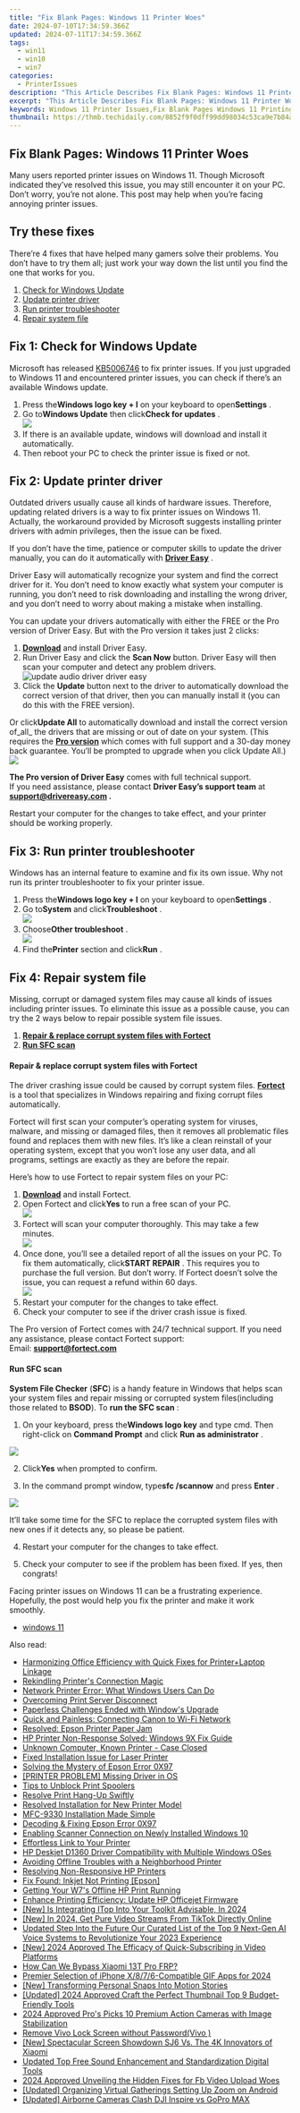 ```yaml
---
title: "Fix Blank Pages: Windows 11 Printer Woes"
date: 2024-07-10T17:34:59.366Z
updated: 2024-07-11T17:34:59.366Z
tags:
  - win11
  - win10
  - win7
categories:
  - PrinterIssues
description: "This Article Describes Fix Blank Pages: Windows 11 Printer Woes"
excerpt: "This Article Describes Fix Blank Pages: Windows 11 Printer Woes"
keywords: Windows 11 Printer Issues,Fix Blank Pages Windows 11 Printing,Windows 11 Printer Troubleshooting Guide,Printer Error Blank Pages Solution,Windows 11 Printer Maintenance Tips,Troubleshoot Windows 11 Printer Blank Printouts,Resolve Blank Pages in Windows 11 Printer Settings
thumbnail: https://thmb.techidaily.com/8852f9f0dff99dd98034c53ca9e7b84a75b979ac3b7699086866b0998ff7b7cb.jpg
---
```


## Fix Blank Pages: Windows 11 Printer Woes

 Many users reported printer issues on Windows 11\. Though Microsoft indicated they’ve resolved this issue, you may still encounter it on your PC. Don’t worry, you’re not alone. This post may help when you’re facing annoying printer issues.

## Try these fixes

 There’re 4 fixes that have helped many gamers solve their problems. You don’t have to try them all; just work your way down the list until you find the one that works for you.

1. [Check for Windows Update](#f1)
2. [Update printer driver](#f2)
3. [Run printer troubleshooter](#f3)
4. [Repair system file](#f4)

## Fix 1: Check for Windows Update

 Microsoft has released [KB5006746](https://support.microsoft.com/en-us/topic/october-21-2021-kb5006746-os-build-22000-282-preview-03190705-0960-4ba4-9ee8-af40bef057d3) to fix printer issues. If you just upgraded to Windows 11 and encountered printer issues, you can check if there’s an available Windows update.

1. Press the**Windows logo key + I** on your keyboard to open**Settings** .
2. Go to**Windows Update** then click**Check for updates** .  
![](https://images.drivereasy.com/wp-content/uploads/2021/12/click-on-the-Check-for-updates-tab.png)
3. If there is an available update, windows will download and install it automatically.
4. Then reboot your PC to check the printer issue is fixed or not.

## Fix 2: Update printer driver

 Outdated drivers usually cause all kinds of hardware issues. Therefore, updating related drivers is a way to fix printer issues on Windows 11\. Actually, the workaround provided by Microsoft suggests installing printer drivers with admin privileges, then the issue can be fixed.

 If you don’t have the time, patience or computer skills to update the driver manually, you can do it automatically with **[Driver Easy](https://tools.techidaily.com/drivereasy/download/)**  .

 Driver Easy will automatically recognize your system and find the correct driver for it. You don’t need to know exactly what system your computer is running, you don’t need to risk downloading and installing the wrong driver, and you don’t need to worry about making a mistake when installing.

 You can update your drivers automatically with either the FREE or the Pro version of Driver Easy. But with the Pro version it takes just 2 clicks:

1. **[Download](https://tools.techidaily.com/drivereasy/download/)**  and install Driver Easy.
2. Run Driver Easy and click the **Scan Now** button. Driver Easy will then scan your computer and detect any problem drivers.  
![update audio driver driver easy](https://images.drivereasy.com/wp-content/uploads/2021/02/de-borderless.jpg)
3. Click the **Update**  button next to the driver to automatically download the correct version of that driver, then you can manually install it (you can do this with the FREE version).  

 Or click**Update All** to automatically download and install the correct version of_all_ the drivers that are missing or out of date on your system. (This requires the **[Pro version](https://tools.techidaily.com/drivereasy/download/)**  which comes with full support and a 30-day money back guarantee. You’ll be prompted to upgrade when you click Update All.)  
![](https://images.drivereasy.com/wp-content/uploads/2021/10/update-hp-printer-driver.jpg)

**The Pro version of Driver Easy** comes with full technical support.  
 If you need assistance, please contact **Driver Easy’s support team** at **[support@drivereasy.com](mailto:support@drivereasy.com) .**

 Restart your computer for the changes to take effect, and your printer should be working properly.

## Fix 3: Run printer troubleshooter

 Windows has an internal feature to examine and fix its own issue. Why not run its printer troubleshooter to fix your printer issue.

1. Press the**Windows logo key + I** on your keyboard to open**Settings** .
2. Go to**System** and click**Troubleshoot** .  
![](https://images.drivereasy.com/wp-content/uploads/2022/01/win11-settings-troubleshooter.jpg)
3. Choose**Other troubleshoot** .  
![](https://images.drivereasy.com/wp-content/uploads/2022/01/win11-other-troubleshooter.jpg)
4. Find the**Printer** section and click**Run** .

## Fix 4: Repair system file

 Missing, corrupt or damaged system files may cause all kinds of issues including printer issues. To eliminate this issue as a possible cause, you can try the 2 ways below to repair possible system file issues.

1. [**Repair & replace corrupt system files with Fortect**](#REIMAGE)
2. [**Run SFC scan**](#SFC)

#### Repair & replace corrupt system files with Fortect

 The driver crashing issue could be caused by corrupt system files. **[Fortect](https://tools.techidaily.com/drivereasy/download/)**  is a tool that specializes in Windows repairing and fixing corrupt files automatically.

 Fortect will first scan your computer’s operating system for viruses, malware, and missing or damaged files, then it removes all problematic files found and replaces them with new files. It’s like a clean reinstall of your operating system, except that you won’t lose any user data, and all programs, settings are exactly as they are before the repair.

Here’s how to use Fortect to repair system files on your PC:

1. **[Download](https://tools.techidaily.com/drivereasy/download/)**  and install Fortect.
2. Open Fortect and click**Yes** to run a free scan of your PC.  
![](https://images.drivereasy.com/wp-content/uploads/2022/01/fortect-1.jpg)
3. Fortect will scan your computer thoroughly. This may take a few minutes.  
![](https://images.drivereasy.com/wp-content/uploads/2022/01/fortect-2.jpg)
4. Once done, you’ll see a detailed report of all the issues on your PC. To fix them automatically, click**START REPAIR** . This requires you to purchase the full version. But don’t worry. If Fortect doesn’t solve the issue, you can request a refund within 60 days.  
![](https://images.drivereasy.com/wp-content/uploads/2022/01/fortect-3.jpg)
5. Restart your computer for the changes to take effect.
6. Check your computer to see if the driver crash issue is fixed.

 The Pro version of Fortect comes with 24/7 technical support. If you need any assistance, please contact Fortect support:  
 Email: **<support@fortect.com>**

#### Run SFC scan

**System File Checker** (**SFC**) is a handy feature in Windows that helps scan your system files and repair missing or corrupted system files(including those related to **BSOD**). To **run the SFC scan** :

 1) On your keyboard, press the**Windows logo key** and type cmd. Then right-click on **Command Prompt** and click **Run as administrator** .

![](https://images.drivereasy.com/wp-content/uploads/2018/06/img_5b28ad73ad4a9.png)

 2) Click**Yes** when prompted to confirm.

 3) In the command prompt window, type**sfc /scannow** and press **Enter** .

![](https://images.drivereasy.com/wp-content/uploads/2018/06/img_5b28aee247664.jpg)

 It’ll take some time for the SFC to replace the corrupted system files with new ones if it detects any, so please be patient.

4) Restart your computer for the changes to take effect.

5) Check your computer to see if the problem has been fixed. If yes, then congrats!

 Facing printer issues on Windows 11 can be a frustrating experience. Hopefully, the post would help you fix the printer and make it work smoothly.

* [windows 11](https://tools.techidaily.com/drivereasy/download/)

<ins class="adsbygoogle"
     style="display:block"
     data-ad-format="autorelaxed"
     data-ad-client="ca-pub-7571918770474297"
     data-ad-slot="1223367746"></ins>



<ins class="adsbygoogle"
     style="display:block"
     data-ad-client="ca-pub-7571918770474297"
     data-ad-slot="8358498916"
     data-ad-format="auto"
     data-full-width-responsive="true"></ins>



<span class="atpl-alsoreadstyle">Also read:</span>
<div><ul>
<li><a href="https://printer-issues.techidaily.com/harmonizing-office-efficiency-with-quick-fixes-for-printerpluslaptop-linkage/"><u>Harmonizing Office Efficiency with Quick Fixes for Printer+Laptop Linkage</u></a></li>
<li><a href="https://printer-issues.techidaily.com/rekindling-printers-connection-magic/"><u>Rekindling Printer's Connection Magic</u></a></li>
<li><a href="https://printer-issues.techidaily.com/network-printer-error-what-windows-users-can-do/"><u>Network Printer Error: What Windows Users Can Do</u></a></li>
<li><a href="https://printer-issues.techidaily.com/overcoming-print-server-disconnect/"><u>Overcoming Print Server Disconnect</u></a></li>
<li><a href="https://printer-issues.techidaily.com/paperless-challenges-ended-with-windows-upgrade/"><u>Paperless Challenges Ended with Window's Upgrade</u></a></li>
<li><a href="https://printer-issues.techidaily.com/quick-and-painless-connecting-canon-to-wi-fi-network/"><u>Quick and Painless: Connecting Canon to Wi-Fi Network</u></a></li>
<li><a href="https://printer-issues.techidaily.com/resolved-epson-printer-paper-jam/"><u>Resolved: Epson Printer Paper Jam</u></a></li>
<li><a href="https://printer-issues.techidaily.com/hp-printer-non-response-solved-windows-9x-fix-guide/"><u>HP Printer Non-Response Solved: Windows 9X Fix Guide</u></a></li>
<li><a href="https://printer-issues.techidaily.com/unknown-computer-known-printer-case-closed/"><u>Unknown Computer, Known Printer - Case Closed</u></a></li>
<li><a href="https://printer-issues.techidaily.com/fixed-installation-issue-for-laser-printer/"><u>Fixed Installation Issue for Laser Printer</u></a></li>
<li><a href="https://printer-issues.techidaily.com/solving-the-mystery-of-epson-error-0x97/"><u>Solving the Mystery of Epson Error 0X97</u></a></li>
<li><a href="https://printer-issues.techidaily.com/printer-problem-missing-driver-in-os/"><u>[PRINTER PROBLEM] Missing Driver in OS</u></a></li>
<li><a href="https://printer-issues.techidaily.com/tips-to-unblock-print-spoolers/"><u>Tips to Unblock Print Spoolers</u></a></li>
<li><a href="https://printer-issues.techidaily.com/resolve-print-hang-up-swiftly/"><u>Resolve Print Hang-Up Swiftly</u></a></li>
<li><a href="https://printer-issues.techidaily.com/resolved-installation-for-new-printer-model/"><u>Resolved Installation for New Printer Model</u></a></li>
<li><a href="https://printer-issues.techidaily.com/mfc-9330-installation-made-simple/"><u>MFC-9330 Installation Made Simple</u></a></li>
<li><a href="https://printer-issues.techidaily.com/decoding-and-fixing-epson-error-0x97/"><u>Decoding & Fixing Epson Error 0X97</u></a></li>
<li><a href="https://printer-issues.techidaily.com/enabling-scanner-connection-on-newly-installed-windows-10/"><u>Enabling Scanner Connection on Newly Installed Windows 10</u></a></li>
<li><a href="https://printer-issues.techidaily.com/effortless-link-to-your-printer/"><u>Effortless Link to Your Printer</u></a></li>
<li><a href="https://printer-issues.techidaily.com/hp-deskjet-d1360-driver-compatibility-with-multiple-windows-oses/"><u>HP Deskjet D1360 Driver Compatibility with Multiple Windows OSes</u></a></li>
<li><a href="https://printer-issues.techidaily.com/avoiding-offline-troubles-with-a-neighborhood-printer/"><u>Avoiding Offline Troubles with a Neighborhood Printer</u></a></li>
<li><a href="https://printer-issues.techidaily.com/resolving-non-responsive-hp-printers/"><u>Resolving Non-Responsive HP Printers</u></a></li>
<li><a href="https://printer-issues.techidaily.com/fix-found-inkjet-not-printing-epson/"><u>Fix Found: Inkjet Not Printing [Epson]</u></a></li>
<li><a href="https://printer-issues.techidaily.com/getting-your-w7s-offline-hp-print-running/"><u>Getting Your W7's Offline HP Print Running</u></a></li>
<li><a href="https://printer-issues.techidaily.com/enhance-printing-efficiency-update-hp-officejet-firmware/"><u>Enhance Printing Efficiency: Update HP Officejet Firmware</u></a></li>
<li><a href="https://video-capture.techidaily.com/new-is-integrating-itop-into-your-toolkit-advisable-in-2024/"><u>[New] Is Integrating ITop Into Your Toolkit Advisable, In 2024</u></a></li>
<li><a href="https://tiktok-videos.techidaily.com/new-in-2024-get-pure-video-streams-from-tiktok-directly-online/"><u>[New] In 2024, Get Pure Video Streams From TikTok Directly Online</u></a></li>
<li><a href="https://sound-tweaking.techidaily.com/updated-step-into-the-future-our-curated-list-of-the-top-9-next-gen-ai-voice-systems-to-revolutionize-your-2023-experience/"><u>Updated Step Into the Future Our Curated List of the Top 9 Next-Gen AI Voice Systems to Revolutionize Your 2023 Experience</u></a></li>
<li><a href="https://youtube-sure.techidaily.com/024-approved-the-efficacy-of-quick-subscribing-in-video-platforms/"><u>[New] 2024 Approved  The Efficacy of Quick-Subscribing in Video Platforms</u></a></li>
<li><a href="https://bypass-frp.techidaily.com/how-can-we-bypass-xiaomi-13t-pro-frp-by-drfone-android/"><u>How Can We Bypass Xiaomi 13T Pro FRP?</u></a></li>
<li><a href="https://extra-approaches.techidaily.com/premier-selection-of-iphone-x876-compatible-gif-apps-for-2024/"><u>Premier Selection of iPhone X/8/7/6-Compatible GIF Apps for 2024</u></a></li>
<li><a href="https://some-approaches.techidaily.com/new-transforming-personal-snaps-into-motion-stories/"><u>[New] Transforming Personal Snaps Into Motion Stories</u></a></li>
<li><a href="https://youtube-zero.techidaily.com/ed-2024-approved-craft-the-perfect-thumbnail-top-9-budget-friendly-tools/"><u>[Updated] 2024 Approved  Craft the Perfect Thumbnail  Top 9 Budget-Friendly Tools</u></a></li>
<li><a href="https://extra-support.techidaily.com/2024-approved-pros-picks-10-premium-action-cameras-with-image-stabilization/"><u>2024 Approved  Pro's Picks  10 Premium Action Cameras with Image Stabilization</u></a></li>
<li><a href="https://techidaily.com/remove-vivo-lock-screen-without-password-vivo-by-drfone-android-unlock-android-unlock/"><u>Remove Vivo Lock Screen without Password(Vivo )</u></a></li>
<li><a href="https://extra-approaches.techidaily.com/new-spectacular-screen-showdown-sj6-vs-the-4k-innovators-of-xiaomi/"><u>[New] Spectacular Screen Showdown  SJ6 Vs. The 4K Innovators of Xiaomi</u></a></li>
<li><a href="https://sound-tweaking.techidaily.com/updated-top-free-sound-enhancement-and-standardization-digital-tools/"><u>Updated Top Free Sound Enhancement and Standardization Digital Tools</u></a></li>
<li><a href="https://facebook-video-content.techidaily.com/2024-approved-unveiling-the-hidden-fixes-for-fb-video-upload-woes/"><u>2024 Approved  Unveiling the Hidden Fixes for Fb Video Upload Woes</u></a></li>
<li><a href="https://extra-support.techidaily.com/updated-organizing-virtual-gatherings-setting-up-zoom-on-android/"><u>[Updated] Organizing Virtual Gatherings  Setting Up Zoom on Android</u></a></li>
<li><a href="https://extra-lessons.techidaily.com/updated-airborne-cameras-clash-dji-inspire-vs-gopro-max/"><u>[Updated] Airborne Cameras Clash  DJI Inspire vs GoPro MAX</u></a></li>
</ul></div>
